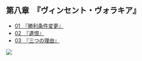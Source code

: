 ## 第八章　『ヴィンセント・ヴォラキア』

- [01　『勝利条件変更』](01.html)
- [02　『遺恨』](02.html)
- [03　『三つの理由』](03.html)


![](/res/imgs/article/chapter080/00-b.jpg)